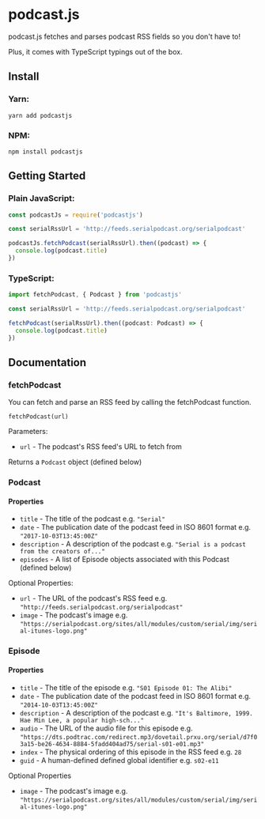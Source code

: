 # podcast.js

podcast.js fetches and parses podcast RSS fields so you don't have to!

Plus, it comes with TypeScript typings out of the box.

## Install

### Yarn:
```
yarn add podcastjs
```

### NPM:
```
npm install podcastjs
```

## Getting Started

### Plain JavaScript:
```js
const podcastJs = require('podcastjs')

const serialRssUrl = 'http://feeds.serialpodcast.org/serialpodcast'

podcastJs.fetchPodcast(serialRssUrl).then((podcast) => {
  console.log(podcast.title)
})
```

### TypeScript:
```ts
import fetchPodcast, { Podcast } from 'podcastjs'

const serialRssUrl = 'http://feeds.serialpodcast.org/serialpodcast'

fetchPodcast(serialRssUrl).then((podcast: Podcast) => {
  console.log(podcast.title)
})
```

## Documentation

### fetchPodcast
You can fetch and parse an RSS feed by calling the fetchPodcast function.

`fetchPodcast(url)`

Parameters:

- `url` - The podcast's RSS feed's URL to fetch from

Returns a `Podcast` object (defined below)

### Podcast

#### Properties
- `title` - The title of the podcast e.g. `"Serial"`
- `date` - The publication date of the podcast feed in ISO 8601 format e.g. `"2017-10-03T13:45:00Z"`
- `description` - A description of the podcast e.g. `"Serial is a podcast from the creators of..."`
- `episodes` - A list of Episode objects associated with this Podcast (defined below)

Optional Properties:
- `url` - The URL of the podcast's RSS feed e.g. `"http://feeds.serialpodcast.org/serialpodcast"`
- `image` - The podcast's image e.g. `"https://serialpodcast.org/sites/all/modules/custom/serial/img/serial-itunes-logo.png"`

### Episode

#### Properties
- `title` - The title of the episode e.g. `"S01 Episode 01: The Alibi"`
- `date` - The publication date of the podcast feed in ISO 8601 format e.g. `"2014-10-03T13:45:00Z"`
- `description` - A description of the podcast e.g. `"It's Baltimore, 1999. Hae Min Lee, a popular high-sch..."`
- `audio` - The URL of the audio file for this episode e.g. `"https://dts.podtrac.com/redirect.mp3/dovetail.prxu.org/serial/d7f03a15-be26-4634-8884-5fadd404ad75/serial-s01-e01.mp3"`
- `index` - The physical ordering of this episode in the RSS feed e.g. `28`
- `guid` - A human-defined defined global identifier e.g. `s02-e11`

Optional Properties
- `image` - The podcast's image e.g. `"https://serialpodcast.org/sites/all/modules/custom/serial/img/serial-itunes-logo.png"`
